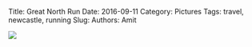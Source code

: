 Title: Great North Run
Date: 2016-09-11
Category: Pictures
Tags: travel, newcastle, running
Slug: 
Authors: Amit

<div class="imagepost">
<img src="/images/gnr.jpg" class="imageitem large" />
</div>
